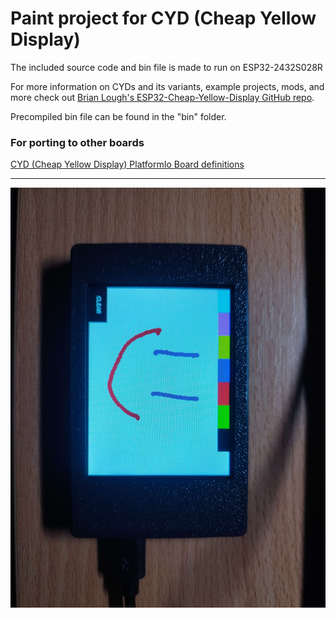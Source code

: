# Paint project for CYD (Cheap Yellow Display)

The included source code and bin file is made to run on ESP32-2432S028R

For more information on CYDs and its variants, example projects, mods, and more check out [Brian Lough's ESP32-Cheap-Yellow-Display GitHub repo](https://github.com/witnessmenow/ESP32-Cheap-Yellow-Display).

Precompiled bin file can be found in the "bin" folder.

### For porting to other boards

[CYD (Cheap Yellow Display) PlatformIo Board definitions](https://github.com/rzeldent/platformio-espressif32-sunton/)

---
![Screen image](./images/photo1.jpg)
